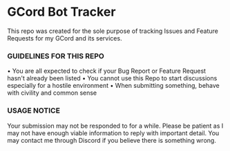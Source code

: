 # GCord Bot Tracker
This repo was created for the sole purpose of tracking Issues and Feature Requests for my GCord and its services.

### GUIDELINES FOR THIS REPO
• You are all expected to check if your Bug Report or Feature Request hasn't already been listed
• You cannot use this Repo to start discussions especially for a hostile environment
• When submitting something, behave with civility and common sense

### USAGE NOTICE
Your submission may not be responded to for a while. Please be patient as I may not have enough viable information to reply with important detail. You may contact me through Discord if you believe there is something wrong. 
